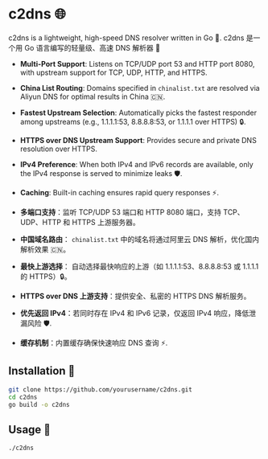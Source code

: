 # c2dns 🌐

c2dns is a lightweight, high-speed DNS resolver written in Go 🚀. c2dns 是一个用 Go 语言编写的轻量级、高速 DNS 解析器 🚀

- **Multi-Port Support**:  Listens on TCP/UDP port 53 and HTTP port 8080, with upstream support for TCP, UDP, HTTP, and HTTPS.
- **China List Routing**:  Domains specified in `chinalist.txt` are resolved via Aliyun DNS for optimal results in China 🇨🇳.
- **Fastest Upstream Selection**:  Automatically picks the fastest responder among upstreams (e.g., 1.1.1.1:53, 8.8.8.8:53, or 1.1.1.1 over HTTPS) 🔒.
- **HTTPS over DNS Upstream Support**:  Provides secure and private DNS resolution over HTTPS.
- **IPv4 Preference**:  When both IPv4 and IPv6 records are available, only the IPv4 response is served to minimize leaks 🛡️.
- **Caching**:  Built-in caching ensures rapid query responses ⚡.

- **多端口支持**：监听 TCP/UDP 53 端口和 HTTP 8080 端口，支持 TCP、UDP、HTTP 和 HTTPS 上游服务器。
- **中国域名路由**： `chinalist.txt` 中的域名将通过阿里云 DNS 解析，优化国内解析效果 🇨🇳。
- **最快上游选择**： 自动选择最快响应的上游（如 1.1.1.1:53、8.8.8.8:53 或 1.1.1.1 的 HTTPS）🔒。
- **HTTPS over DNS 上游支持**：提供安全、私密的 HTTPS DNS 解析服务。
- **优先返回 IPv4**：若同时存在 IPv4 和 IPv6 记录，仅返回 IPv4 响应，降低泄漏风险 🛡️.
- **缓存机制**：内置缓存确保快速响应 DNS 查询 ⚡.

## Installation 🔧

```bash
git clone https://github.com/yourusername/c2dns.git
cd c2dns
go build -o c2dns
```

## Usage 📖

```bash
./c2dns 
```